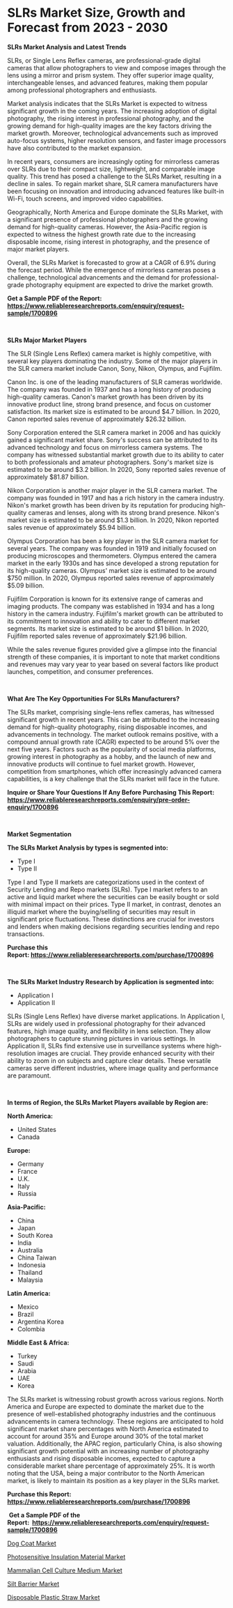 <p><h1>SLRs Market Size, Growth and Forecast from 2023 - 2030</h1></p><p><strong>SLRs Market Analysis and Latest Trends</strong></p>
<p><p>SLRs, or Single Lens Reflex cameras, are professional-grade digital cameras that allow photographers to view and compose images through the lens using a mirror and prism system. They offer superior image quality, interchangeable lenses, and advanced features, making them popular among professional photographers and enthusiasts.</p><p>Market analysis indicates that the SLRs Market is expected to witness significant growth in the coming years. The increasing adoption of digital photography, the rising interest in professional photography, and the growing demand for high-quality images are the key factors driving the market growth. Moreover, technological advancements such as improved auto-focus systems, higher resolution sensors, and faster image processors have also contributed to the market expansion.</p><p>In recent years, consumers are increasingly opting for mirrorless cameras over SLRs due to their compact size, lightweight, and comparable image quality. This trend has posed a challenge to the SLRs Market, resulting in a decline in sales. To regain market share, SLR camera manufacturers have been focusing on innovation and introducing advanced features like built-in Wi-Fi, touch screens, and improved video capabilities.</p><p>Geographically, North America and Europe dominate the SLRs Market, with a significant presence of professional photographers and the growing demand for high-quality cameras. However, the Asia-Pacific region is expected to witness the highest growth rate due to the increasing disposable income, rising interest in photography, and the presence of major market players.</p><p>Overall, the SLRs Market is forecasted to grow at a CAGR of 6.9% during the forecast period. While the emergence of mirrorless cameras poses a challenge, technological advancements and the demand for professional-grade photography equipment are expected to drive the market growth.</p></p>
<p><strong>Get a Sample PDF of the Report:&nbsp; <a href="https://www.reliableresearchreports.com/enquiry/request-sample/1700896">https://www.reliableresearchreports.com/enquiry/request-sample/1700896</a></strong></p>
<p>&nbsp;</p>
<p><strong>SLRs Major Market Players</strong></p>
<p><p>The SLR (Single Lens Reflex) camera market is highly competitive, with several key players dominating the industry. Some of the major players in the SLR camera market include Canon, Sony, Nikon, Olympus, and Fujifilm.</p><p>Canon Inc. is one of the leading manufacturers of SLR cameras worldwide. The company was founded in 1937 and has a long history of producing high-quality cameras. Canon's market growth has been driven by its innovative product line, strong brand presence, and focus on customer satisfaction. Its market size is estimated to be around $4.7 billion. In 2020, Canon reported sales revenue of approximately $26.32 billion.</p><p>Sony Corporation entered the SLR camera market in 2006 and has quickly gained a significant market share. Sony's success can be attributed to its advanced technology and focus on mirrorless camera systems. The company has witnessed substantial market growth due to its ability to cater to both professionals and amateur photographers. Sony's market size is estimated to be around $3.2 billion. In 2020, Sony reported sales revenue of approximately $81.87 billion.</p><p>Nikon Corporation is another major player in the SLR camera market. The company was founded in 1917 and has a rich history in the camera industry. Nikon's market growth has been driven by its reputation for producing high-quality cameras and lenses, along with its strong brand presence. Nikon's market size is estimated to be around $1.3 billion. In 2020, Nikon reported sales revenue of approximately $5.94 billion.</p><p>Olympus Corporation has been a key player in the SLR camera market for several years. The company was founded in 1919 and initially focused on producing microscopes and thermometers. Olympus entered the camera market in the early 1930s and has since developed a strong reputation for its high-quality cameras. Olympus' market size is estimated to be around $750 million. In 2020, Olympus reported sales revenue of approximately $5.09 billion.</p><p>Fujifilm Corporation is known for its extensive range of cameras and imaging products. The company was established in 1934 and has a long history in the camera industry. Fujifilm's market growth can be attributed to its commitment to innovation and ability to cater to different market segments. Its market size is estimated to be around $1 billion. In 2020, Fujifilm reported sales revenue of approximately $21.96 billion.</p><p>While the sales revenue figures provided give a glimpse into the financial strength of these companies, it is important to note that market conditions and revenues may vary year to year based on several factors like product launches, competition, and consumer preferences.</p></p>
<p>&nbsp;</p>
<p><strong>What Are The Key Opportunities For SLRs Manufacturers?</strong></p>
<p><p>The SLRs market, comprising single-lens reflex cameras, has witnessed significant growth in recent years. This can be attributed to the increasing demand for high-quality photography, rising disposable incomes, and advancements in technology. The market outlook remains positive, with a compound annual growth rate (CAGR) expected to be around 5% over the next five years. Factors such as the popularity of social media platforms, growing interest in photography as a hobby, and the launch of new and innovative products will continue to fuel market growth. However, competition from smartphones, which offer increasingly advanced camera capabilities, is a key challenge that the SLRs market will face in the future.</p></p>
<p><strong>Inquire or Share Your Questions If Any Before Purchasing This Report: <a href="https://www.reliableresearchreports.com/enquiry/pre-order-enquiry/1700896">https://www.reliableresearchreports.com/enquiry/pre-order-enquiry/1700896</a></strong></p>
<p>&nbsp;</p>
<p><strong>Market Segmentation</strong></p>
<p><strong>The SLRs Market Analysis by types is segmented into:</strong></p>
<p><ul><li>Type I</li><li>Type II</li></ul></p>
<p><p>Type I and Type II markets are categorizations used in the context of Security Lending and Repo markets (SLRs). Type I market refers to an active and liquid market where the securities can be easily bought or sold with minimal impact on their prices. Type II market, in contrast, denotes an illiquid market where the buying/selling of securities may result in significant price fluctuations. These distinctions are crucial for investors and lenders when making decisions regarding securities lending and repo transactions.</p></p>
<p><strong>Purchase this Report:&nbsp;<a href="https://www.reliableresearchreports.com/purchase/1700896">https://www.reliableresearchreports.com/purchase/1700896</a></strong></p>
<p>&nbsp;</p>
<p><strong>The SLRs Market Industry Research by Application is segmented into:</strong></p>
<p><ul><li>Application I</li><li>Application II</li></ul></p>
<p><p>SLRs (Single Lens Reflex) have diverse market applications. In Application I, SLRs are widely used in professional photography for their advanced features, high image quality, and flexibility in lens selection. They allow photographers to capture stunning pictures in various settings. In Application II, SLRs find extensive use in surveillance systems where high-resolution images are crucial. They provide enhanced security with their ability to zoom in on subjects and capture clear details. These versatile cameras serve different industries, where image quality and performance are paramount.</p></p>
<p>&nbsp;</p>
<p><strong>In terms of Region, the SLRs Market Players available by Region are:</strong></p>
<p>
    <p> <strong> North America: </strong>
        <ul>
            <li>United States</li>
            <li>Canada</li>
        </ul>
        </p> 
    <p> <strong> Europe: </strong>
        <ul>
            <li>Germany</li>
            <li>France</li>
            <li>U.K.</li>
            <li>Italy</li>
            <li>Russia</li>
        </ul>
        </p> 
    <p> <strong> Asia-Pacific: </strong>
        <ul>
            <li>China</li>
            <li>Japan</li>
            <li>South Korea</li>
            <li>India</li>
            <li>Australia</li>
            <li>China Taiwan</li>
            <li>Indonesia</li>
            <li>Thailand</li>
            <li>Malaysia</li>
        </ul>
        </p> 
    <p> <strong> Latin America: </strong>
        <ul>
            <li>Mexico</li>
            <li>Brazil</li>
            <li>Argentina Korea</li>
            <li>Colombia</li>
        </ul>
        </p> 
    <p> <strong> Middle East & Africa: </strong>
        <ul>
            <li>Turkey</li>
            <li>Saudi</li>
            <li>Arabia</li>
            <li>UAE</li>
            <li>Korea</li>
        </ul>
    </p>
    </p>
<p><p>The SLRs market is witnessing robust growth across various regions. North America and Europe are expected to dominate the market due to the presence of well-established photography industries and the continuous advancements in camera technology. These regions are anticipated to hold significant market share percentages with North America estimated to account for around 35% and Europe around 30% of the total market valuation. Additionally, the APAC region, particularly China, is also showing significant growth potential with an increasing number of photography enthusiasts and rising disposable incomes, expected to capture a considerable market share percentage of approximately 25%. It is worth noting that the USA, being a major contributor to the North American market, is likely to maintain its position as a key player in the SLRs market.</p></p>
<p><strong>Purchase this Report: <a href="https://www.reliableresearchreports.com/purchase/1700896">https://www.reliableresearchreports.com/purchase/1700896</a></strong></p>
<p>&nbsp;<strong>Get a Sample PDF of the Report:&nbsp;&nbsp;<a href="https://www.reliableresearchreports.com/enquiry/request-sample/1700896">https://www.reliableresearchreports.com/enquiry/request-sample/1700896</a></strong></p>
<p><strong></strong></p>
<p><p><a href="https://github.com/sofayahoo2023/Market-Research-Report-List-1/blob/main/dog-coat-market.md">Dog Coat Market</a></p><p><a href="https://medium.com/@lavernacole2023/photosensitive-insulation-material-market-outlook-industry-overview-and-forecast-2023-to-2030-e9cf257aa0eb">Photosensitive Insulation Material Market</a></p><p><a href="https://www.linkedin.com/pulse/mammalian-cell-culture-medium-market-research-report-unlocks-zld5e/">Mammalian Cell Culture Medium Market</a></p><p><a href="https://www.linkedin.com/pulse/silt-barrier-market-share-amp-new-trends-analysis-report-bjqfe/">Silt Barrier Market</a></p><p><a href="https://github.com/pizolina/Market-Research-Report-List-1/blob/main/disposable-plastic-straw-market.md">Disposable Plastic Straw Market</a></p></p>